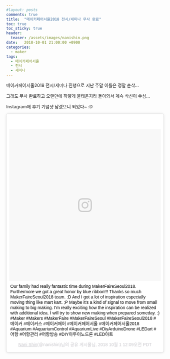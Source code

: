 ```yaml
---
#layout: posts
comments: true
title:  "메이커페어서울2018 전시/세미나 무사 완료"
toc: true
toc_sticky: true
header:
  teaser: /assets/images/nanishin.png
date:   2018-10-01 21:00:00 +0900
categories:
  - maker
tags:
  - 메이커페어서울
  - 전시
  - 세미나
---
```

메이커페어서울2018 전시/세미나 진행으로 지난 주말 이틀은 정말 순삭...

그래도 무사 완료하고 오랜만에 하얗게 불태운지라 돌아와서 계속 삭신이 쑤심... 

Instagram에 후기 기념샷 남겼으니 되었다~ :D

<blockquote class="instagram-media" data-instgrm-captioned data-instgrm-permalink="https://www.instagram.com/p/BoYa_W_jN-g/?utm_source=ig_embed&amp;utm_medium=loading&amp;utm_campaign=embed_loading_state_control" data-instgrm-version="9" style=" background:#FFF; border:0; border-radius:3px; box-shadow:0 0 1px 0 rgba(0,0,0,0.5),0 1px 10px 0 rgba(0,0,0,0.15); margin: 1px; max-width:540px; min-width:326px; padding:0; width:99.375%; width:-webkit-calc(100% - 2px); width:calc(100% - 2px);"><div style="padding:8px;"> <div style=" background:#F8F8F8; line-height:0; margin-top:40px; padding:50.0% 0; text-align:center; width:100%;"> <div style=" background:url(data:image/png;base64,iVBORw0KGgoAAAANSUhEUgAAACwAAAAsCAMAAAApWqozAAAABGdBTUEAALGPC/xhBQAAAAFzUkdCAK7OHOkAAAAMUExURczMzPf399fX1+bm5mzY9AMAAADiSURBVDjLvZXbEsMgCES5/P8/t9FuRVCRmU73JWlzosgSIIZURCjo/ad+EQJJB4Hv8BFt+IDpQoCx1wjOSBFhh2XssxEIYn3ulI/6MNReE07UIWJEv8UEOWDS88LY97kqyTliJKKtuYBbruAyVh5wOHiXmpi5we58Ek028czwyuQdLKPG1Bkb4NnM+VeAnfHqn1k4+GPT6uGQcvu2h2OVuIf/gWUFyy8OWEpdyZSa3aVCqpVoVvzZZ2VTnn2wU8qzVjDDetO90GSy9mVLqtgYSy231MxrY6I2gGqjrTY0L8fxCxfCBbhWrsYYAAAAAElFTkSuQmCC); display:block; height:44px; margin:0 auto -44px; position:relative; top:-22px; width:44px;"></div></div> <p style=" margin:8px 0 0 0; padding:0 4px;"> <a href="https://www.instagram.com/p/BoYa_W_jN-g/?utm_source=ig_embed&amp;utm_medium=loading&amp;utm_campaign=embed_loading_state_control" style=" color:#000; font-family:Arial,sans-serif; font-size:14px; font-style:normal; font-weight:normal; line-height:17px; text-decoration:none; word-wrap:break-word;" target="_blank">Our family had really fantastic time during MakerFaireSeoul2018. Furthermore we got a great honor by blue ribbon!!! Thanks so much MakerFaireSeoul2018 team. :D And I got a lot of inspiration especially moving thing like mart kart. ;P Maybe it&#39;s a kind of signal to move from small making to big making. I&#39;m really exciting how the inspiration can be realized with additional idea. I will try to show new making when prepared someday. :) #Maker #Makers #MakerFaire #MakerFaireSeoul #MakerFaireSeoul2018 #메이커 #메이커스 #메이커페어 #메이커페어서울 #메이커페어서울2018 #Aquarium #AquariumControl #AquariumLive #DiyArduinoDrone #LEDart #어항 #어항관리 #어항방송 #DIY아두이노드론 #LED아트</a></p> <p style=" color:#c9c8cd; font-family:Arial,sans-serif; font-size:14px; line-height:17px; margin-bottom:0; margin-top:8px; overflow:hidden; padding:8px 0 7px; text-align:center; text-overflow:ellipsis; white-space:nowrap;"><a href="https://www.instagram.com/nanishin/?utm_source=ig_embed&amp;utm_medium=loading&amp;utm_campaign=embed_loading_state_control" style=" color:#c9c8cd; font-family:Arial,sans-serif; font-size:14px; font-style:normal; font-weight:normal; line-height:17px;" target="_blank"> Nani Shin</a>(@nanishin)님의 공유 게시물님, <time style=" font-family:Arial,sans-serif; font-size:14px; line-height:17px;" datetime="2018-10-01T07:09:38+00:00">2018 10월 1 12:09오전 PDT</time></p></div></blockquote> <script async defer src="//www.instagram.com/embed.js"></script>
